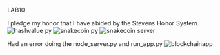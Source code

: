 LAB10

I pledge my honor that I have abided by the Stevens Honor System.
![hashvalue py](https://user-images.githubusercontent.com/73567446/167270005-bfde9c27-4eb4-4382-b818-4dffb276b54c.png)
![snakecoin py](https://user-images.githubusercontent.com/73567446/167270010-81cc1c55-c0ce-479e-8d80-bbaeac29c61a.png)
![snakecoin server](https://user-images.githubusercontent.com/73567446/167270014-83f1aa14-89ca-4d0e-b277-0017965202df.png)

Had an error doing the node_server.py and run_app.py
![blockchainapp](https://user-images.githubusercontent.com/73567446/167270074-467a4612-3804-4037-91b4-d89ad5327881.png)


